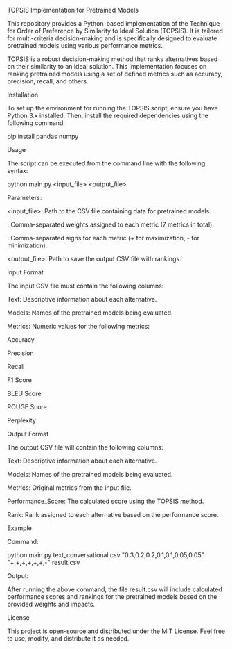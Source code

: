 TOPSIS Implementation for Pretrained Models

This repository provides a Python-based implementation of the Technique for Order of Preference by Similarity to Ideal Solution (TOPSIS). It is tailored for multi-criteria decision-making and is specifically designed to evaluate pretrained models using various performance metrics.

TOPSIS is a robust decision-making method that ranks alternatives based on their similarity to an ideal solution. This implementation focuses on ranking pretrained models using a set of defined metrics such as accuracy, precision, recall, and others.

Installation

To set up the environment for running the TOPSIS script, ensure you have Python 3.x installed. Then, install the required dependencies using the following command:

pip install pandas numpy

Usage

The script can be executed from the command line with the following syntax:

python main.py <input_file> <weights> <impacts> <output_file>

Parameters:

<input_file>: Path to the CSV file containing data for pretrained models.

<weights>: Comma-separated weights assigned to each metric (7 metrics in total).

<impacts>: Comma-separated signs for each metric (+ for maximization, - for minimization).

<output_file>: Path to save the output CSV file with rankings.

Input Format

The input CSV file must contain the following columns:

Text: Descriptive information about each alternative.

Models: Names of the pretrained models being evaluated.

Metrics: Numeric values for the following metrics:

Accuracy

Precision

Recall

F1 Score

BLEU Score

ROUGE Score

Perplexity


Output Format

The output CSV file will contain the following columns:

Text: Descriptive information about each alternative.

Models: Names of the pretrained models being evaluated.

Metrics: Original metrics from the input file.

Performance_Score: The calculated score using the TOPSIS method.

Rank: Rank assigned to each alternative based on the performance score.


Example

Command:

python main.py text_conversational.csv "0.3,0.2,0.2,0.1,0.1,0.05,0.05" "+,+,+,+,+,+,-" result.csv

Output:

After running the above command, the file result.csv will include calculated performance scores and rankings for the pretrained models based on the provided weights and impacts.

License

This project is open-source and distributed under the MIT License. Feel free to use, modify, and distribute it as needed.

